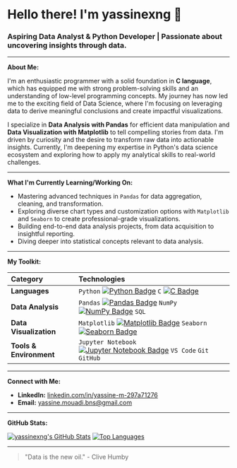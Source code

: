 # Hello there! I'm yassinexng 👋

### Aspiring Data Analyst & Python Developer | Passionate about uncovering insights through data.

---

**About Me:**

I'm an enthusiastic programmer with a solid foundation in **C language**, which has equipped me with strong problem-solving skills and an understanding of low-level programming concepts. My journey has now led me to the exciting field of Data Science, where I'm focusing on leveraging data to derive meaningful conclusions and create impactful visualizations.

I specialize in **Data Analysis with Pandas** for efficient data manipulation and **Data Visualization with Matplotlib** to tell compelling stories from data. I'm driven by curiosity and the desire to transform raw data into actionable insights. Currently, I'm deepening my expertise in Python's data science ecosystem and exploring how to apply my analytical skills to real-world challenges.

---

**What I'm Currently Learning/Working On:**

* Mastering advanced techniques in `Pandas` for data aggregation, cleaning, and transformation.
* Exploring diverse chart types and customization options with `Matplotlib` and `Seaborn` to create professional-grade visualizations.
* Building end-to-end data analysis projects, from data acquisition to insightful reporting.
* Diving deeper into statistical concepts relevant to data analysis.

---

**My Toolkit:**

| Category          | Technologies                                            |
| :---------------- | :------------------------------------------------------ |
| **Languages** | `Python` [![Python Badge](https://img.shields.io/badge/Python-3776AB?style=for-the-badge&logo=python&logoColor=white)](https://www.python.org/) `C` [![C Badge](https://img.shields.io/badge/C-A8B9CC?style=for-the-badge&logo=c&logoColor=white)](https://en.wikipedia.org/wiki/C_(programming_language)) |
| **Data Analysis** | `Pandas` [![Pandas Badge](https://img.shields.io/badge/Pandas-150458?style=for-the-badge&logo=pandas&logoColor=white)](https://pandas.pydata.org/) `NumPy` [![NumPy Badge](https://img.shields.io/badge/NumPy-013243?style=for-the-badge&logo=numpy&logoColor=white)](https://numpy.org/) `SQL` |
| **Data Visualization** | `Matplotlib` [![Matplotlib Badge](https://img.shields.io/badge/Matplotlib-11557C?style=for-the-badge&logo=matplotlib&logoColor=white)](https://matplotlib.org/) `Seaborn` [![Seaborn Badge](https://img.shields.io/badge/Seaborn-37A598?style=for-the-badge&logo=seaborn&logoColor=white)](https://seaborn.pydata.org/) |
| **Tools & Environment** | `Jupyter Notebook` [![Jupyter Notebook Badge](https://img.shields.io/badge/Jupyter-F37626?style=for-the-badge&logo=jupyter&logoColor=white)](https://jupyter.org/) `VS Code` `Git` `GitHub` |

---

**Connect with Me:**

* **LinkedIn:** [linkedin.com/in/yassine-m-297a71276](https://www.linkedin.com/in/yassine-m-297a71276/)
* **Email:** [yassine.mouadi.bns@gmail.com](mailto:yassine.mouadi.bns@gmail.com)

---

**GitHub Stats:**

[![yassinexng's GitHub Stats](https://github-readme-stats.vercel.app/api?username=yassinexng&show_icons=true&theme=nord&hide=stars)](https://github.com/anuraghazra/github-readme-stats)
[![Top Languages](https://github-readme-stats.vercel.app/api/top-langs/?username=yassinexng&layout=compact&theme=nord)](https://github.com/anuraghazra/github-readme-stats)

---

> "Data is the new oil." - Clive Humby
